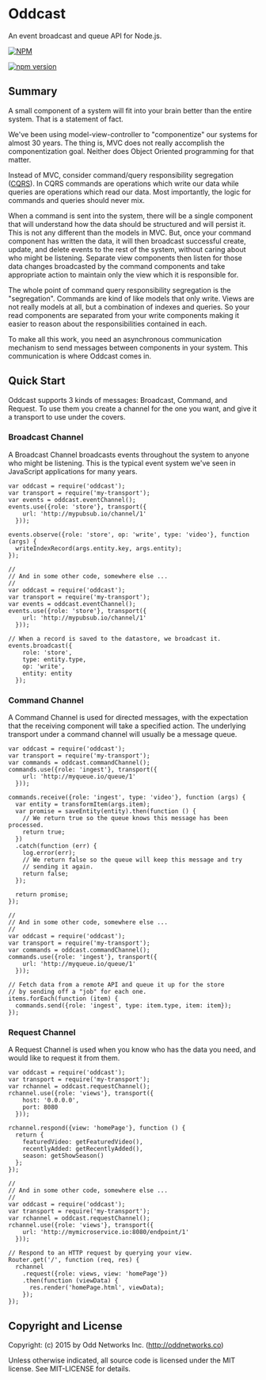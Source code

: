 Oddcast
=======
An event broadcast and queue API for Node.js.

[![NPM](https://nodei.co/npm/oddcast.png?downloads=true)](https://nodei.co/npm/oddcast/)

[![npm version](https://badge.fury.io/js/oddcast.svg)](https://badge.fury.io/js/oddcast)

Summary
-------
A small component of a system will fit into your brain better than the entire system. That is a statement of fact.

We've been using model-view-controller to "componentize" our systems for almost 30 years. The thing is, MVC does not really accomplish the componentization goal. Neither does Object Oriented programming for that matter.

Instead of MVC, consider command/query responsibility segregation ([CQRS](http://martinfowler.com/bliki/CQRS.html)). In CQRS commands are operations which write our data while queries are operations which read our data. Most importantly, the logic for commands and queries should never mix.

When a command is sent into the system, there will be a single component that will understand how the data should be structured and will persist it. This is not any different than the models in MVC. But, once your command component has written the data, it will then broadcast successful create, update, and delete events to the rest of the system, without caring about who might be listening. Separate view components then listen for those data changes broadcasted by the command components and take appropriate action to maintain only the view which it is responsible for.

The whole point of command query responsibility segregation is the "segregation". Commands are kind of like models that only write. Views are not really models at all, but a combination of indexes and queries. So your read components are separated from your write components making it easier to reason about the responsibilities contained in each.

To make all this work, you need an asynchronous communication mechanism to send messages between components in your system. This communication is where Oddcast comes in.

Quick Start
-----------
Oddcast supports 3 kinds of messages: Broadcast, Command, and Request. To use them you create a channel for the one you want, and give it a transport to use under the covers.

### Broadcast Channel
A Broadcast Channel broadcasts events throughout the system to anyone who might be listening. This is the typical event system we've seen in JavaScript applications for many years.
```JS
var oddcast = require('oddcast');
var transport = require('my-transport');
var events = oddcast.eventChannel();
events.use({role: 'store'}, transport({
    url: 'http://mypubsub.io/channel/1'
  }));

events.observe({role: 'store', op: 'write', type: 'video'}, function (args) {
  writeIndexRecord(args.entity.key, args.entity);
});

//
// And in some other code, somewhere else ...
//
var oddcast = require('oddcast');
var transport = require('my-transport');
var events = oddcast.eventChannel();
events.use({role: 'store'}, transport({
    url: 'http://mypubsub.io/channel/1'
  }));

// When a record is saved to the datastore, we broadcast it.
events.broadcast({
    role: 'store',
    type: entity.type,
    op: 'write',
    entity: entity
  });
```

### Command Channel
A Command Channel is used for directed messages, with the expectation that the receiving component will take a specified action. The underlying transport under a command channel will usually be a message queue.
```JS
var oddcast = require('oddcast');
var transport = require('my-transport');
var commands = oddcast.commandChannel();
commands.use({role: 'ingest'}, transport({
    url: 'http://myqueue.io/queue/1'
  }));

commands.receive({role: 'ingest', type: 'video'}, function (args) {
  var entity = transformItem(args.item);
  var promise = saveEntity(entity).then(function () {
    // We return true so the queue knows this message has been processed.
    return true;
  })
  .catch(function (err) {
    log.error(err);
    // We return false so the queue will keep this message and try
    // sending it again.
    return false;
  });

  return promise;
});

//
// And in some other code, somewhere else ...
//
var oddcast = require('oddcast');
var transport = require('my-transport');
var commands = oddcast.commandChannel();
commands.use({role: 'ingest'}, transport({
    url: 'http://myqueue.io/queue/1'
  }));

// Fetch data from a remote API and queue it up for the store
// by sending off a "job" for each one.
items.forEach(function (item) {
  commands.send({role: 'ingest', type: item.type, item: item});
});

```

### Request Channel
A Request Channel is used when you know who has the data you need, and would like to request it from them.
```JS
var oddcast = require('oddcast');
var transport = require('my-transport');
var rchannel = oddcast.requestChannel();
rchannel.use({role: 'views'}, transport({
    host: '0.0.0.0',
    port: 8080
  }));

rchannel.respond({view: 'homePage'}, function () {
  return {
    featuredVideo: getFeaturedVideo(),
    recentlyAdded: getRecentlyAdded(),
    season: getShowSeason()
  };
});

//
// And in some other code, somewhere else ...
//
var oddcast = require('oddcast');
var transport = require('my-transport');
var rchannel = oddcast.requestChannel();
rchannel.use({role: 'views'}, transport({
    url: 'http://mymicroservice.io:8080/endpoint/1'
  }));

// Respond to an HTTP request by querying your view.
Router.get('/', function (req, res) {
  rchannel
    .request({role: views, view: 'homePage'})
    .then(function (viewData) {
      res.render('homePage.html', viewData);
    });
});
```


Copyright and License
---------------------
Copyright: (c) 2015 by Odd Networks Inc. (http://oddnetworks.co)

Unless otherwise indicated, all source code is licensed under the MIT license. See MIT-LICENSE for details.
